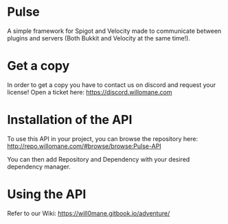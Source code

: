 # Pulse
A simple framework for Spigot and Velocity made to
communicate between plugins and servers (Both Bukkit and Velocity at the same time!).

# Get a copy
In order to get a copy you have to contact us on discord and request your license! 
Open a ticket here: https://discord.willomane.com

# Installation of the API
To use this API in your project, you can browse the repository here: http://repo.willomane.com/#browse/browse:Pulse-API

You can then add Repository and Dependency with your desired dependency manager.


# Using the API
Refer to our Wiki: https://will0mane.gitbook.io/adventure/
